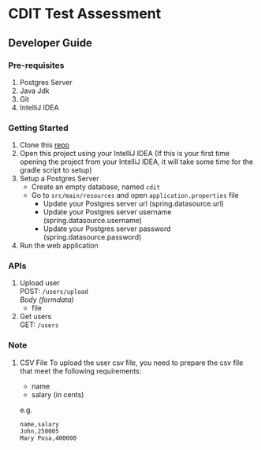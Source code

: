 # CDIT Test Assessment

## Developer Guide
### Pre-requisites
1. Postgres Server
2. Java Jdk
3. Git
4. IntelliJ IDEA

### Getting Started
1. Clone this [repo](https://github.com/weikangchia/gds-technical-assessment.git)
2. Open this project using your IntelliJ IDEA (If this is your first time opening the project from your IntelliJ IDEA, it will take some time for the gradle script to setup)
3. Setup a Postgres Server
   - Create an empty database, named `cdit`
   - Go to `src/main/resources` and open `application.properties` file
     - Update your Postgres server url (spring.datasource.url)
     - Update your Postgres server username (spring.datasource.username)
     - Update your Postgres server password (spring.datasource.password)
4. Run the web application

### APIs
1. Upload user<br/>
   POST: `/users/upload`<br/>
   *Body (formdata)*<br/>
   - file
2. Get users<br/>
   GET: `/users`

### Note
1. CSV File
   To upload the user csv file, you need to prepare the csv file that meet the following requirements:
   - name
   - salary (in cents)
   
   e.g.
   ```
   name,salary
   John,250005
   Mary Posa,400000
   ```
